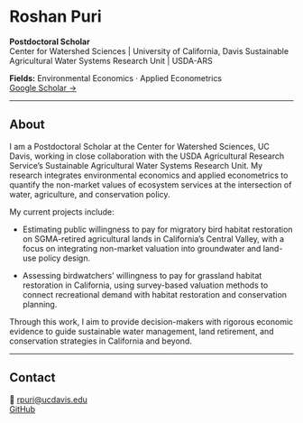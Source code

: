 # Roshan Puri
**Postdoctoral Scholar**  
Center for Watershed Sciences | University of California, Davis 
Sustainable Agricultural Water Systems Research Unit | USDA-ARS

**Fields:** Environmental Economics · Applied Econometrics  
[Google Scholar →](https://scholar.google.com/citations?user=Vcx8ZqsAAAAJ&hl=en)

---
## About

I am a Postdoctoral Scholar at the Center for Watershed Sciences, UC Davis, working in close collaboration with the USDA Agricultural Research Service’s Sustainable Agricultural Water Systems Research Unit. My research integrates environmental economics and applied econometrics to quantify the non-market values of ecosystem services at the intersection of water, agriculture, and conservation policy.

My current projects include:

- Estimating public willingness to pay for migratory bird habitat restoration on SGMA-retired agricultural lands in California’s Central Valley, with a focus on integrating non-market valuation into groundwater and land-use policy design.

- Assessing birdwatchers’ willingness to pay for grassland habitat restoration in California, using survey-based valuation methods to connect recreational demand with habitat restoration and conservation planning.

Through this work, I aim to provide decision-makers with rigorous economic evidence to guide sustainable water management, land retirement, and conservation strategies in California and beyond.

---

## Contact
📧 [rpuri@ucdavis.edu](mailto:rpuri@ucdavis.edu)  
[GitHub](https://github.com/puriroshan)


